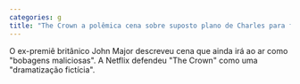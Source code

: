 ```yaml
---
categories: g
title: "The Crown a polêmica cena sobre suposto plano de Charles para fazer Elizabeth 2ª abdicar"
---
```

O ex-premiê britânico John Major descreveu cena que ainda irá ao ar como "bobagens maliciosas". A Netflix defendeu "The Crown" como uma "dramatização fictícia".